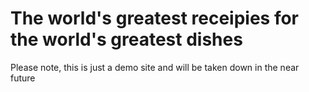 # The world's greatest receipies for the world's greatest dishes

Please note, this is just a demo site and will be taken down in the near future